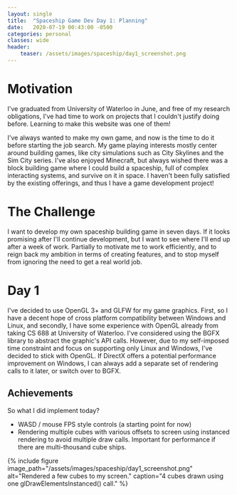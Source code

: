 ```yaml
---
layout: single
title:  "Spaceship Game Dev Day 1: Planning"
date:   2020-07-19 00:43:00 -0500
categories: personal
classes: wide
header:
    teaser: /assets/images/spaceship/day1_screenshot.png
---
```


# Motivation  
I've graduated from University of Waterloo in June, and free of my research obligations, I've had time to work on projects that I couldn't justify doing before. Learning to make this website was one of them!

I've always wanted to make my own game, and now is the time to do it before starting the job search. My game playing interests mostly center around building games, like city simulations such as City Skylines and the Sim City series. I've also enjoyed Minecraft, but always wished there was a block building game where I could build a spaceship, full of complex interacting systems, and survive on it in space. I haven't been fully satisfied by the existing offerings, and thus I have a game development project!

# The Challenge  
I want to develop my own spaceship building game in seven days. If it looks promising after I'll continue development, but I want to see where I'll end up after a week of work. Partially to motivate me to work efficiently, and to reign back my ambition in terms of creating features, and to stop myself from ignoring the need to get a real world job.

# Day 1  
I've decided to use OpenGL 3+ and GLFW for my game graphics. First, so I have a decent hope of cross platform compatibility between Windows and Linux, and secondly, I have some experience with OpenGL already from taking CS 688 at University of Waterloo. I've considered using the BGFX library to abstract the graphic's API calls. However, due to my self-imposed time constraint and focus on supporting only Linux and Windows, I've decided to stick with OpenGL. If DirectX offers a potential performance improvement on Windows, I can always add a separate set of rendering calls to it later, or switch over to BGFX.

## Achievements  
So what I did implement today?
* WASD / mouse FPS style controls (a starting point for now)
* Rendering multiple cubes with various offsets to screen using instanced rendering to avoid multiple draw calls. Important for performance if there are multi-thousand cube ships.

{% include figure image_path="/assets/images/spaceship/day1_screenshot.png" alt="Rendered a few cubes to my screen." caption="4 cubes drawn using one glDrawElementsInstanced() call." %}

